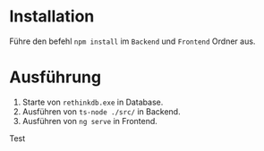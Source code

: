 # Installation

Führe den befehl `npm install` im `Backend` und `Frontend` Ordner aus.

# Ausführung

1. Starte von `rethinkdb.exe` in Database.
2. Ausführen von `ts-node ./src/` in Backend.
3. Ausführen von `ng serve` in Frontend.

Test